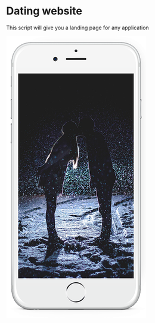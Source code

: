 # Dating website
This script will give you a landing page for any application

![alt text](https://github.com/pintuburman/collabrate/blob/master/img/1-375x753.png)
